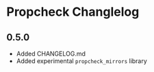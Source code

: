 # Propcheck Changlelog

## 0.5.0

- Added CHANGELOG.md
- Added experimental `propcheck_mirrors` library